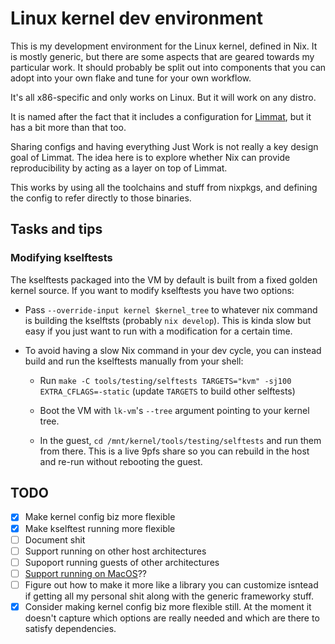 # Linux kernel dev environment

This is my development environment for the Linux kernel, defined in Nix. It is
mostly generic, but there are some aspects that are geared towards my particular
work. It should probably be split out into components that you can adopt into
your own flake and tune for your own workflow.

It's all x86-specific and only works on Linux. But it will work on any distro.

It is named after the fact that it includes a configuration for
[Limmat](https://github.com/bjackman/limmat), but it has a bit more than that
too.

Sharing configs and having everything Just Work is not really a key design goal
of Limmat. The idea here is to explore whether Nix can provide reproducibility
by acting as a layer on top of Limmat.

This works by using all the toolchains and stuff from nixpkgs, and defining the
config to refer directly to those binaries.

## Tasks and tips

### Modifying kselftests

The kselftests packaged into the VM by default is built from a fixed golden
kernel source. If you want to modify kselftests you have two options:

- Pass `--override-input kernel $kernel_tree` to whatever nix command is
  building the kselftsts (probably `nix develop`). This is kinda slow but easy
  if you just want to run with a modification for a certain time.

- To avoid having a slow Nix command in your dev cycle, you can instead build
  and run the kselftests manually from your shell:

  - Run `make -C tools/testing/selftests TARGETS="kvm" -sj100
    EXTRA_CFLAGS=-static` (update `TARGETS` to build other selftests)

  - Boot the VM with `lk-vm`'s `--tree` argument pointing to your kernel tree.

  - In the guest, `cd /mnt/kernel/tools/testing/selftests` and run them from
    there. This is a live 9pfs share so you can rebuild in the host and re-run
    without rebooting the guest.

## TODO

- [x] Make kernel config biz more flexible
- [x] Make kselftest running more flexible
- [ ] Document shit
- [ ] Support running on other host architectures
- [ ] Supoport running guests of other architectures
- [ ] [Support running on
       MacOS](https://seiya.me/blog/building-linux-on-macos-natively)??
- [ ] Figure out how to make it more like a library you can customize isntead if
      getting all my personal shit along with the generic frameworky stuff.
- [x] Consider making kernel config biz more flexible still. At the moment it
      doesn't capture which options are really needed and which are there to
      satisfy dependencies.
